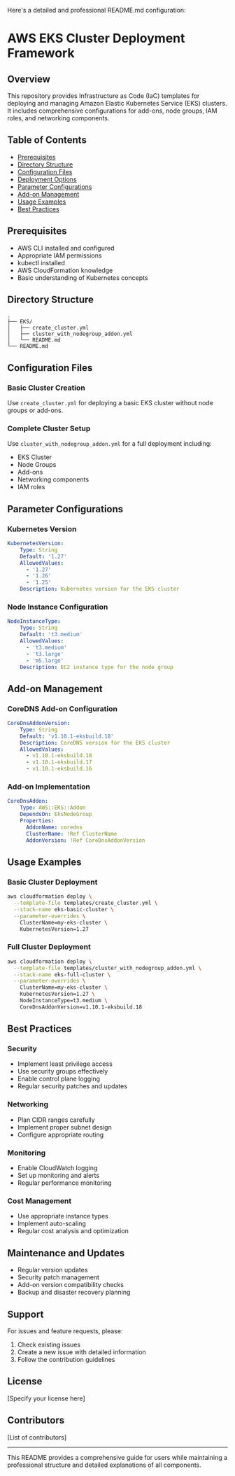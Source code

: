 Here's a detailed and professional README.md configuration:

# AWS EKS Cluster Deployment Framework

## Overview
This repository provides Infrastructure as Code (IaC) templates for deploying and managing Amazon Elastic Kubernetes Service (EKS) clusters. It includes comprehensive configurations for add-ons, node groups, IAM roles, and networking components.

## Table of Contents
- [Prerequisites](#prerequisites)
- [Directory Structure](#directory-structure)
- [Configuration Files](#configuration-files)
- [Deployment Options](#deployment-options)
- [Parameter Configurations](#parameter-configurations)
- [Add-on Management](#add-on-management)
- [Usage Examples](#usage-examples)
- [Best Practices](#best-practices)

## Prerequisites
- AWS CLI installed and configured
- Appropriate IAM permissions
- kubectl installed
- AWS CloudFormation knowledge
- Basic understanding of Kubernetes concepts

## Directory Structure
```
.
├── EKS/
│   ├── create_cluster.yml
│   ├── cluster_with_nodegroup_addon.yml
│   └── README.md
└── README.md
```

## Configuration Files

### Basic Cluster Creation
Use `create_cluster.yml` for deploying a basic EKS cluster without node groups or add-ons.

### Complete Cluster Setup
Use `cluster_with_nodegroup_addon.yml` for a full deployment including:
- EKS Cluster
- Node Groups
- Add-ons
- Networking components
- IAM roles

## Parameter Configurations

### Kubernetes Version
```yaml
KubernetesVersion:
    Type: String
    Default: '1.27'
    AllowedValues:
      - '1.27'
      - '1.26'
      - '1.25'
    Description: Kubernetes version for the EKS cluster
```

### Node Instance Configuration
```yaml
NodeInstanceType:
    Type: String
    Default: 't3.medium'
    AllowedValues:
      - 't3.medium'
      - 't3.large'
      - 'm5.large'
    Description: EC2 instance type for the node group
```

## Add-on Management

### CoreDNS Add-on Configuration
```yaml
CoreDnsAddonVersion:
    Type: String
    Default: 'v1.10.1-eksbuild.18'
    Description: CoreDNS version for the EKS cluster
    AllowedValues:
      - v1.10.1-eksbuild.18
      - v1.10.1-eksbuild.17
      - v1.10.1-eksbuild.16
```

### Add-on Implementation
```yaml
CoreDnsAddon:
    Type: AWS::EKS::Addon
    DependsOn: EksNodeGroup
    Properties:
      AddonName: coredns
      ClusterName: !Ref ClusterName
      AddonVersion: !Ref CoreDnsAddonVersion
```

## Usage Examples

### Basic Cluster Deployment
```bash
aws cloudformation deploy \
  --template-file templates/create_cluster.yml \
  --stack-name eks-basic-cluster \
  --parameter-overrides \
    ClusterName=my-eks-cluster \
    KubernetesVersion=1.27
```

### Full Cluster Deployment
```bash
aws cloudformation deploy \
  --template-file templates/cluster_with_nodegroup_addon.yml \
  --stack-name eks-full-cluster \
  --parameter-overrides \
    ClusterName=my-eks-cluster \
    KubernetesVersion=1.27 \
    NodeInstanceType=t3.medium \
    CoreDnsAddonVersion=v1.10.1-eksbuild.18
```

## Best Practices

### Security
- Implement least privilege access
- Use security groups effectively
- Enable control plane logging
- Regular security patches and updates

### Networking
- Plan CIDR ranges carefully
- Implement proper subnet design
- Configure appropriate routing

### Monitoring
- Enable CloudWatch logging
- Set up monitoring and alerts
- Regular performance monitoring

### Cost Management
- Use appropriate instance types
- Implement auto-scaling
- Regular cost analysis and optimization

## Maintenance and Updates
- Regular version updates
- Security patch management
- Add-on version compatibility checks
- Backup and disaster recovery planning

## Support
For issues and feature requests, please:
1. Check existing issues
2. Create a new issue with detailed information
3. Follow the contribution guidelines

## License
[Specify your license here]

## Contributors
[List of contributors]

---
This README provides a comprehensive guide for users while maintaining a professional structure and detailed explanations of all components.
